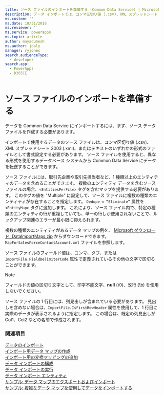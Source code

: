 ```yaml
---
title: ソース ファイルのインポートを準備する (Common Data Service) | Microsoft Docs
description: データ インポートでは、コンマ区切り値 (.csv)、XML スプレッドシート 2003 (.xml)、またはテキストのいずれかの形式のファイルとして書式設定したソース ファイルをサポートします。
ms.custom: ''
ms.date: 10/31/2018
ms.reviewer: ''
ms.service: powerapps
ms.topic: article
author: mayadumesh
ms.author: jdaly
manager: ryjones
search.audienceType:
  - developer
search.app:
  - PowerApps
  - D365CE
---
```

# <a name="prepare-source-files-for-import"></a>ソース ファイルのインポートを準備する

データを Common Data Service にインポートするには、まず、ソース データ ファイルを作成する必要があります。  
  
インポートで使用するデータのソース ファイルは、コンマ区切り値 (.csv)、XML スプレッドシート 2003 (.xml)、またはテキストのいずれかの形式のファイルとして書式設定する必要があります。 ソース ファイルを使用すると、異なる形式を使用するデータベース システムから Common Data Service にデータを転送することができます。  
  
ソース ファイルには、取引先企業や取引先担当者など、1 種類以上のエンティティのデータを含めることができます。 複数のエンティティ データを含むソース ファイルの場合、`<EntitiesPerFile>` タグを含むマップを提供する必要があります。 このタグの値を "Multiple" に設定して、ソース ファイルに複数の種類のエンティティが存在することを指定します。 `Dedupe = “Eliminate”` 属性を `<EntityMap>` タグに追加します。 これにより、ソース ファイル内で、特定の種類のエンティティの行が重複していても、単一の行しか使用されないことで、ルックアップ関連のエラーが最小限に抑えられます。  
  
複数の種類のエンティティがあるデータ マップの例を、 [Microsoft ダウンロード: DataImportMaps.zip](http://download.microsoft.com/download/D/5/F/D5F73E15-439B-4EBC-BFFB-C6837B146C76/DataImportMaps.zip) からダウンロードできます。 `MapForSalesForceContactAccount.xml` ファイルを参照します。  
  
 ソース ファイルのフィールド値は、コンマ、タブ、または `ImportFile.FieldDelimiterCode` 属性で定義されているその他の文字で区切ることができます。  
  
> [!NOTE]
>  フィールドの値の区切り文字として、印字不能文字、**null** (\0)、改行 (\b) を使用しないでください。  
  
 ソース ファイルの 1 行目には、列見出しが含まれている必要があります。 見出しを含めない場合は、`ImportFile.IsFirstRowHeader` 属性を使用して、1 行目に実際のデータが表示されるように指定します。 この場合は、既定の列見出しが Col1、Col2 などの名前で作成されます。  

### <a name="see-also"></a>関連項目

[データのインポート](import-data.md)<br />
[インポート用データ マップの作成](create-data-maps-for-import.md)<br />
[インポート用の変換マッピングの追加](add-transformation-mappings-import.md)<br />
[データ インポートの構成](configure-data-import.md)<br />
[データ インポートの実行](run-data-import.md)<br />
[データ インポート エンティティ](data-import-entities.md)<br />
[サンプル: データ マップのエクスポートおよびインポート](org-service/samples/export-import-data-map.md)<br />
[サンプル: 複雑なデータ マップを使用してデータをインポートする](org-service/samples/import-data-complex-data-map.md)<br />